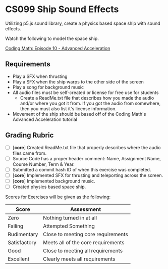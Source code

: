 
# CS099 Ship Sound Effects

Utilizing p5.js sound library, create a physics based space ship with sound effects.

Watch the following to model the space ship.

[Coding Math: Episode 10 - Advanced Acceleration](https://youtu.be/4UPiT5lDYe8)


## Requirements

- Play a SFX when thrusting
- Play a SFX when the ship warps to the other side of the screen
- Play a song for background music
- All audio files must be self-created or license for free use for students
    - Create a ReadMe.txt file that describes how you made the audio and/or where you got it from. If you got the audio from somewhere, then you must also list it's license information.
- Movement of the ship should be based off of the Coding Math's Advanced Acceleration tutorial

## Grading Rubric

- [ ] [**core**] Created ReadMe.txt file that properly describes where the audio files came from.
- [ ] Source Code has a proper header comment: Name, Assignment Name, Course Number, Term & Year.
- [ ] Submitted a commit hash ID of when this exercise was completed.
- [ ] [**core**] Implemented SFX for thrusting and teleporting across the screen.
- [ ] [**core**] Implemented background music.
- [ ] Created physics based space ship.

Scores for Exercises will be given as the following:

Score        | Assessment
------------ | ----------
Zero         | Nothing turned in at all
Failing      | Attempted Something
Rudimentary  | Close to meeting core requirements
Satisfactory | Meets all of the core requirements
Good         | Close to meeting all requirements
Excellent    | Clearly meets all requirements

